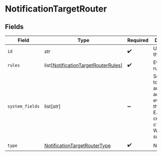 # NotificationTargetRouter


## Fields

| Field                                                                                                      | Type                                                                                                       | Required                                                                                                   | Description                                                                                                |
| ---------------------------------------------------------------------------------------------------------- | ---------------------------------------------------------------------------------------------------------- | ---------------------------------------------------------------------------------------------------------- | ---------------------------------------------------------------------------------------------------------- |
| `id`                                                                                                       | *str*                                                                                                      | :heavy_check_mark:                                                                                         | Unique ID for this output                                                                                  |
| `rules`                                                                                                    | list[[NotificationTargetRouterRules](../../models/shared/notificationtargetrouterrules.md)]                | :heavy_check_mark:                                                                                         | Event routing rules                                                                                        |
| `system_fields`                                                                                            | list[*str*]                                                                                                | :heavy_minus_sign:                                                                                         | Set of fields to automatically add to events using this output. E.g.: cribl_pipe, c*. Wildcards supported. |
| `type`                                                                                                     | [NotificationTargetRouterType](../../models/shared/notificationtargetroutertype.md)                        | :heavy_check_mark:                                                                                         | N/A                                                                                                        |